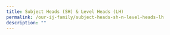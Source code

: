 ```yaml
---
title: Subject Heads (SH) & Level Heads (LH)
permalink: /our-ij-family/subject-heads-sh-n-level-heads-lh
description: ""
---
```

